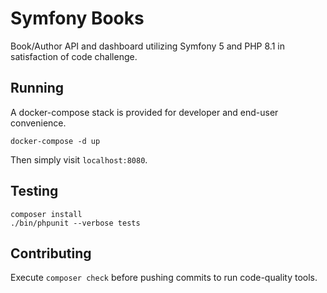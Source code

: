 # Symfony Books
Book/Author API and dashboard utilizing Symfony 5 and PHP 8.1 in satisfaction of code challenge.

## Running
A docker-compose stack is provided for developer and end-user convenience.
```
docker-compose -d up
```
Then simply visit `localhost:8080`.

## Testing
```
composer install
./bin/phpunit --verbose tests
```

## Contributing
Execute `composer check` before pushing commits to run code-quality tools.
